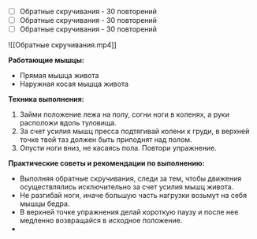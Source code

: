 - [ ] Обратные скручивания - 30 повторений
- [ ] Обратные скручивания - 30 повторений
- [ ] Обратные скручивания - 30 повторений

![[Обратные скручивания.mp4]]

**Работающие мышцы:**

-   Прямая мышца живота
-   Наружная косая мышца живота

**Техника выполнения:**

1.  Займи положение лежа на полу, согни ноги в коленях, а руки расположи вдоль туловища.
2.  За счет усилия мышц пресса подтягивай колени к груди, в верхней точке твой таз должен быть приподнят над полом.
3.  Опусти ноги вниз, не касаясь пола. Повтори упражнение.

**Практические советы и рекомендации по выполнению:**

-   Выполняя обратные скручивания, следи за тем, чтобы движения осуществлялись исключительно за счет усилия мышц живота.
-   Не разгибай ноги, иначе большую часть нагрузки возьмут на себя мышцы бедра.
-   В верхней точке упражнения делай короткую паузу и после нее медленно возвращайся в исходное положение.
- 